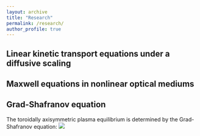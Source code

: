 ```yaml
---
layout: archive
title: "Research"
permalink: /research/
author_profile: true
---
```



Linear kinetic transport equations under a diffusive scaling
--------------------------

Maxwell equations in nonlinear optical mediums
------------------------

Grad-Shafranov equation
--------------------------
The toroidally axisymmetric plasma equilibrium is determined by the Grad-Shafranov equation:
<img src="https://latex.codecogs.com/gif.latex?$$-r\widetilde{\nabla}\left(\frac{1}{r}\widetilde{\nabla}\psi\right)
= \mu_0 r^2\frac{\partial p}{\partial \psi}+\frac{1}{2}\frac{\partial g^2}{\partial \psi}$$," /> 

